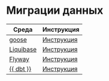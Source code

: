 # Миграции данных

| Среда | Инструкция |
| --- | --- |
| [goose](https://github.com/pressly/goose/) | [Инструкция](../goose.md) |
| [Liquibase](https://www.liquibase.com) | [Инструкция](../liquibase.md) |
| [Flyway](https://documentation.red-gate.com/fd/) | [Инструкция](../flyway.md) |
| [{{ dbt }}](https://www.getdbt.com/) | [Инструкция](../dbt.md) |